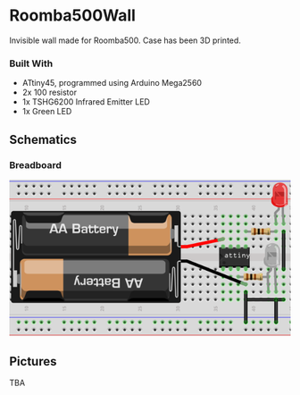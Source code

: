 # Roomba500Wall
Invisible wall made for Roomba500.
Case has been 3D printed.

### Built With
* ATtiny45, programmed using Arduino Mega2560
* 2x 100 resistor
* 1x TSHG6200 Infrared Emitter LED
* 1x Green LED 

## Schematics
### Breadboard
<img src="https://github.com/kaaecreme/Roomba500Wall/blob/main/Schematics/IRSchematic.png" width="600">

## Pictures
TBA
